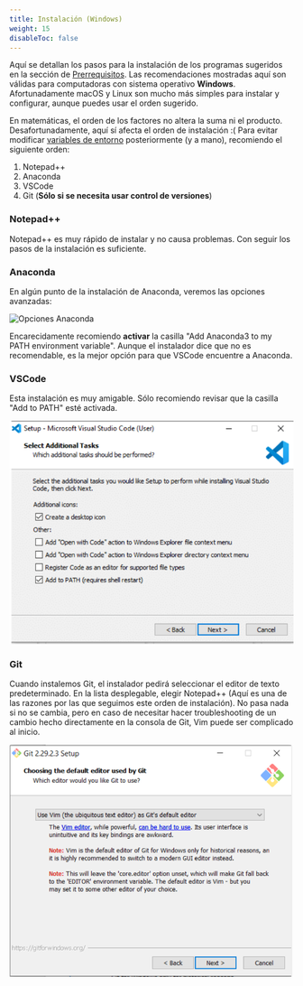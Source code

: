 ```yaml
---
title: Instalación (Windows)
weight: 15
disableToc: false
---
```


Aquí se detallan los pasos para la instalación de los programas sugeridos en la 
sección de [Prerrequisitos](../requirements/). Las recomendaciones mostradas
aquí son válidas para computadoras con sistema operativo **Windows**. 
Afortunadamente macOS y Linux son mucho más simples para instalar y configurar, 
aunque puedes usar el orden sugerido.

En matemáticas, el orden de los factores no altera la suma ni el producto.
Desafortunadamente, aquí sí afecta el orden de instalación :( Para evitar 
modificar [variables de entorno](https://es.wikipedia.org/wiki/Variable_de_entorno) 
posteriormente (y a mano), recomiendo el siguiente orden:

1. Notepad++
2. Anaconda
3. VSCode
4. Git (**Sólo si se necesita usar control de versiones**)

### Notepad++

 Notepad++ es muy rápido de instalar y no causa problemas. Con seguir los pasos 
de la instalación es suficiente. <i class="fas fa-smile"></i>

### Anaconda

En algún punto de la instalación de Anaconda, veremos las opciones avanzadas:

![Opciones Anaconda](https://docs.anaconda.com/_images/win-install-options.png?height=300px&width=400px)

Encarecidamente recomiendo **activar** la casilla "Add Anaconda3 to my PATH 
environment variable". Aunque el instalador dice que no es recomendable, es la 
mejor opción para que VSCode encuentre a Anaconda.

### VSCode

Esta instalación es muy amigable. Sólo recomiendo revisar que la casilla "Add to 
PATH" esté activada.

![Opciones VSCode](images/vscode_options.png?height=300px&width=400px)

### Git

Cuando instalemos Git, el instalador pedirá seleccionar el editor de texto
predeterminado. En la lista desplegable, elegir Notepad++ (Aquí es una de las 
razones por las que seguimos este orden de instalación). No pasa nada si no se 
cambia, pero en caso de necesitar hacer troubleshooting de un cambio hecho 
directamente en la consola de Git, Vim puede ser complicado al inicio.

![Opciones VSCode](images/git_options.png?height=300px&width=400px)